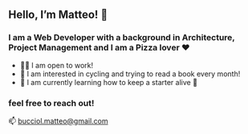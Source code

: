 ## Hello, I’m Matteo! 🍕


### I am a Web Developer with a background in Architecture, Project Management and I am a Pizza lover ♥️

- 🧑‍💻 I am open to work!
- 👀 I am interested in cycling and trying to read a book every month!
- 🌱 I am currently learning how to keep a starter alive 🍞


### feel free to reach out! 
📫 bucciol.matteo@gmail.com


<!---
matteobu/matteobu is a ✨ special ✨ repository because its `README.md` (this file) appears on your GitHub profile.
You can click the Preview link to take a look at your changes.
--->
